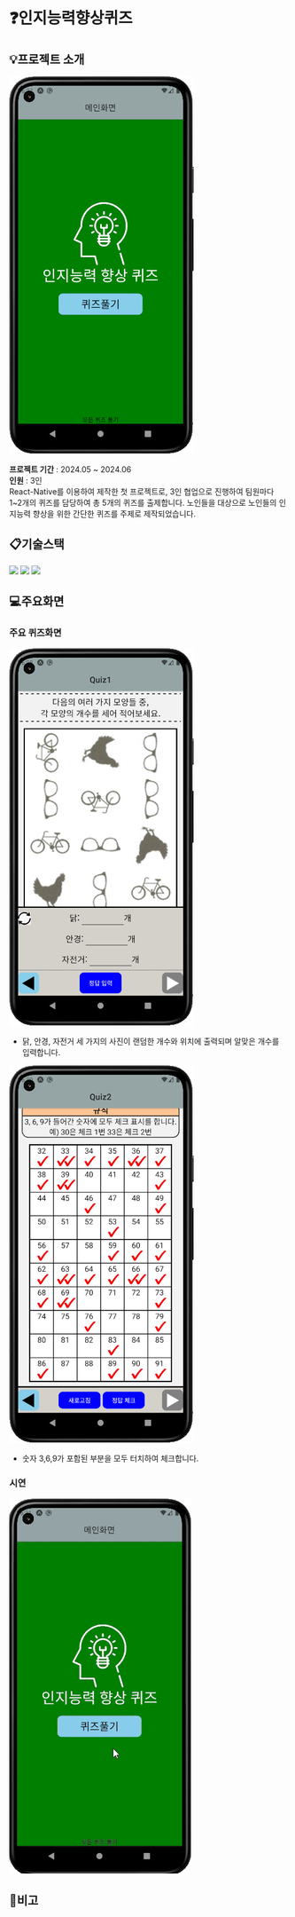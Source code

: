 # :question:인지능력향상퀴즈

## :bulb:프로젝트 소개
![MainScreen](./images/1Mainpage.png)

**프로젝트 기간** : 2024.05 ~ 2024.06<br>
**인원** : 3인 <br>
React-Native를 이용하여 제작한 첫 프로젝트로, 3인 협업으로 진행하여 팀원마다 1~2개의 퀴즈를 담당하여 총 5개의 퀴즈를 출제합니다.
노인들을 대상으로 노인들의 인지능력 향상을 위한 간단한 퀴즈를 주제로 제작되었습니다.

## :clipboard:기술스택
<img src="https://img.shields.io/badge/javascript-F7DF1E?style=for-the-badge&logo=javascript&logoColor=black">
<img src="https://img.shields.io/badge/reactnative-61DAFB?style=for-the-badge&logo=react&logoColor=black">
<img src="https://img.shields.io/badge/expo-000020?style=for-the-badge&logo=expo&logoColor=white">

## :computer:주요화면
### 주요 퀴즈화면
![Quiz1](./images/2Quiz1.png)
- 닭, 안경, 자전거 세 가지의 사진이 랜덤한 개수와 위치에 출력되며 알맞은 개수를 입력합니다.

![Quiz2C](./images/5Quiz2Input.png)
- 숫자 3,6,9가 포함된 부분을 모두 터치하여 체크합니다.

### 시연
![Demonstration](./images/Demonstration.gif)

## :notebook:비고
